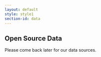 ```yaml
---
layout: default
style: style1
section-id: data
---
```


## Open Source Data

Please come back later for our data sources.


